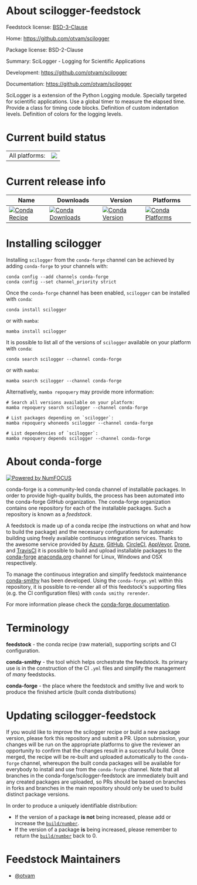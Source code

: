About scilogger-feedstock
=========================

Feedstock license: [BSD-3-Clause](https://github.com/conda-forge/scilogger-feedstock/blob/main/LICENSE.txt)

Home: https://github.com/otvam/scilogger

Package license: BSD-2-Clause

Summary: SciLogger - Logging for Scientific Applications

Development: https://github.com/otvam/scilogger

Documentation: https://github.com/otvam/scilogger

SciLogger is a extension of the Python Logging module. Specially targeted
for scientific applications. Use a global timer to measure the elapsed
time. Provide a class for timing code blocks. Definition of custom
indentation levels. Definition of colors for the logging levels.


Current build status
====================


<table><tr><td>All platforms:</td>
    <td>
      <a href="https://dev.azure.com/conda-forge/feedstock-builds/_build/latest?definitionId=23725&branchName=main">
        <img src="https://dev.azure.com/conda-forge/feedstock-builds/_apis/build/status/scilogger-feedstock?branchName=main">
      </a>
    </td>
  </tr>
</table>

Current release info
====================

| Name | Downloads | Version | Platforms |
| --- | --- | --- | --- |
| [![Conda Recipe](https://img.shields.io/badge/recipe-scilogger-green.svg)](https://anaconda.org/conda-forge/scilogger) | [![Conda Downloads](https://img.shields.io/conda/dn/conda-forge/scilogger.svg)](https://anaconda.org/conda-forge/scilogger) | [![Conda Version](https://img.shields.io/conda/vn/conda-forge/scilogger.svg)](https://anaconda.org/conda-forge/scilogger) | [![Conda Platforms](https://img.shields.io/conda/pn/conda-forge/scilogger.svg)](https://anaconda.org/conda-forge/scilogger) |

Installing scilogger
====================

Installing `scilogger` from the `conda-forge` channel can be achieved by adding `conda-forge` to your channels with:

```
conda config --add channels conda-forge
conda config --set channel_priority strict
```

Once the `conda-forge` channel has been enabled, `scilogger` can be installed with `conda`:

```
conda install scilogger
```

or with `mamba`:

```
mamba install scilogger
```

It is possible to list all of the versions of `scilogger` available on your platform with `conda`:

```
conda search scilogger --channel conda-forge
```

or with `mamba`:

```
mamba search scilogger --channel conda-forge
```

Alternatively, `mamba repoquery` may provide more information:

```
# Search all versions available on your platform:
mamba repoquery search scilogger --channel conda-forge

# List packages depending on `scilogger`:
mamba repoquery whoneeds scilogger --channel conda-forge

# List dependencies of `scilogger`:
mamba repoquery depends scilogger --channel conda-forge
```


About conda-forge
=================

[![Powered by
NumFOCUS](https://img.shields.io/badge/powered%20by-NumFOCUS-orange.svg?style=flat&colorA=E1523D&colorB=007D8A)](https://numfocus.org)

conda-forge is a community-led conda channel of installable packages.
In order to provide high-quality builds, the process has been automated into the
conda-forge GitHub organization. The conda-forge organization contains one repository
for each of the installable packages. Such a repository is known as a *feedstock*.

A feedstock is made up of a conda recipe (the instructions on what and how to build
the package) and the necessary configurations for automatic building using freely
available continuous integration services. Thanks to the awesome service provided by
[Azure](https://azure.microsoft.com/en-us/services/devops/), [GitHub](https://github.com/),
[CircleCI](https://circleci.com/), [AppVeyor](https://www.appveyor.com/),
[Drone](https://cloud.drone.io/welcome), and [TravisCI](https://travis-ci.com/)
it is possible to build and upload installable packages to the
[conda-forge](https://anaconda.org/conda-forge) [anaconda.org](https://anaconda.org/)
channel for Linux, Windows and OSX respectively.

To manage the continuous integration and simplify feedstock maintenance
[conda-smithy](https://github.com/conda-forge/conda-smithy) has been developed.
Using the ``conda-forge.yml`` within this repository, it is possible to re-render all of
this feedstock's supporting files (e.g. the CI configuration files) with ``conda smithy rerender``.

For more information please check the [conda-forge documentation](https://conda-forge.org/docs/).

Terminology
===========

**feedstock** - the conda recipe (raw material), supporting scripts and CI configuration.

**conda-smithy** - the tool which helps orchestrate the feedstock.
                   Its primary use is in the construction of the CI ``.yml`` files
                   and simplify the management of *many* feedstocks.

**conda-forge** - the place where the feedstock and smithy live and work to
                  produce the finished article (built conda distributions)


Updating scilogger-feedstock
============================

If you would like to improve the scilogger recipe or build a new
package version, please fork this repository and submit a PR. Upon submission,
your changes will be run on the appropriate platforms to give the reviewer an
opportunity to confirm that the changes result in a successful build. Once
merged, the recipe will be re-built and uploaded automatically to the
`conda-forge` channel, whereupon the built conda packages will be available for
everybody to install and use from the `conda-forge` channel.
Note that all branches in the conda-forge/scilogger-feedstock are
immediately built and any created packages are uploaded, so PRs should be based
on branches in forks and branches in the main repository should only be used to
build distinct package versions.

In order to produce a uniquely identifiable distribution:
 * If the version of a package **is not** being increased, please add or increase
   the [``build/number``](https://docs.conda.io/projects/conda-build/en/latest/resources/define-metadata.html#build-number-and-string).
 * If the version of a package **is** being increased, please remember to return
   the [``build/number``](https://docs.conda.io/projects/conda-build/en/latest/resources/define-metadata.html#build-number-and-string)
   back to 0.

Feedstock Maintainers
=====================

* [@otvam](https://github.com/otvam/)

